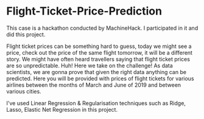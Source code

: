 # Flight-Ticket-Price-Prediction
This case is a hackathon conducted by MachineHack. I participated in it and did this project.

Flight ticket prices can be something hard to guess, today we might see a price, check out the price of the same flight tomorrow, it will be a different story. We might have often heard travellers saying that flight ticket prices are so unpredictable. Huh! Here we take on the challenge! As data scientists, we are gonna prove that given the right data anything can be predicted. Here you will be provided with prices of flight tickets for various airlines between the months of March and June of 2019 and between various cities.

I've used Linear Regression & Regularisation techniques such as Ridge, Lasso, Elastic Net Regression in this project.
